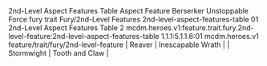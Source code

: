 <ability>
  <name>2nd-Level Aspect Features Table</name>
  <keywords>
    <keyword>Aspect</keyword>
  </keywords>
  <type>Feature</type>
  <distance>Berserker</distance>
  <target>Unstoppable Force</target>
  <metadata>
    <class>fury</class>
    <feature_type>trait</feature_type>
    <file_dpath>Fury/2nd-Level Features</file_dpath>
    <item_id>2nd-level-aspect-features-table</item_id>
    <item_index>01</item_index>
    <item_name>2nd-Level Aspect Features Table</item_name>
    <level>2</level>
    <scc>mcdm.heroes.v1:feature.trait.fury.2nd-level-feature:2nd-level-aspect-features-table</scc>
    <scdc>1.1.1:5.1.1.6:01</scdc>
    <source>mcdm.heroes.v1</source>
    <type>feature/trait/fury/2nd-level-feature</type>
  </metadata>
  <effects>
    <effect type="mundane">| Reaver     | Inescapable Wrath |
| Stormwight | Tooth and Claw    |</effect>
  </effects>
</ability>
